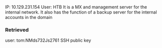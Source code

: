 IP: 10.129.231.154
User: HTB
It is a MX and management server for the internal network. It also has the function of a backup server for the internal accounts in the domain

### Retrieved
user: tom:NMds732Js2761
SSH public key
